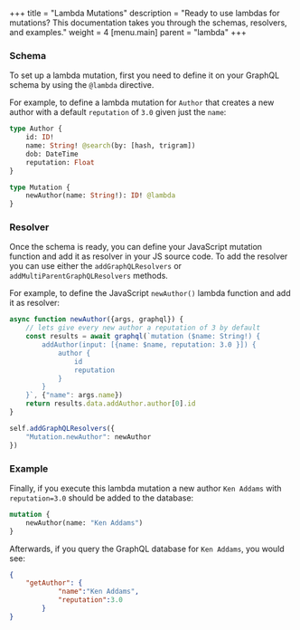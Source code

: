 +++
title = "Lambda Mutations"
description = "Ready to use lambdas for mutations? This documentation takes you through the schemas, resolvers, and examples."
weight = 4
[menu.main]
    parent = "lambda"
+++

### Schema

To set up a lambda mutation, first you need to define it on your GraphQL schema by using the `@lambda` directive.

For example, to define a lambda mutation for `Author` that creates a new author with a default `reputation` of `3.0` given just the `name`:

```graphql
type Author {
    id: ID!
    name: String! @search(by: [hash, trigram])
    dob: DateTime
    reputation: Float
}

type Mutation {
    newAuthor(name: String!): ID! @lambda
}
```

### Resolver

Once the schema is ready, you can define your JavaScript mutation function and add it as resolver in your JS source code. 
To add the resolver you can use either the `addGraphQLResolvers` or `addMultiParentGraphQLResolvers` methods.

For example, to define the JavaScript `newAuthor()` lambda function and add it as resolver:

```javascript
async function newAuthor({args, graphql}) {
    // lets give every new author a reputation of 3 by default
    const results = await graphql(`mutation ($name: String!) {
        addAuthor(input: [{name: $name, reputation: 3.0 }]) {
            author {
                id
                reputation
            }
        }
    }`, {"name": args.name})
    return results.data.addAuthor.author[0].id
}

self.addGraphQLResolvers({
    "Mutation.newAuthor": newAuthor
})
```

### Example

Finally, if you execute this lambda mutation a new author `Ken Addams` with `reputation=3.0` should be added to the database:

```graphql
mutation {
	newAuthor(name: "Ken Addams")
}
```

Afterwards, if you query the GraphQL database for `Ken Addams`, you would see:

```json
{
	"getAuthor": {
			"name":"Ken Addams",
			"reputation":3.0
		}
}
```
